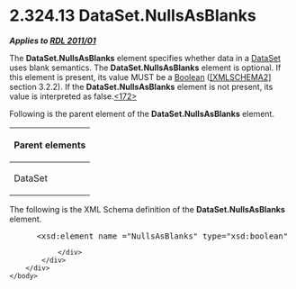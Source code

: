 <html dir="LTR" xmlns:mshelp="http://msdn.microsoft.com/mshelp" xmlns:ddue="http://ddue.schemas.microsoft.com/authoring/2003/5" xmlns:xlink="http://www.w3.org/1999/xlink" xmlns:tool="http://www.microsoft.com/tooltip">
    <head>
        <meta http-equiv="Content-Type" content="text/html; CHARSET=utf-8"></meta>
        <meta name="save" content="history"></meta>
        <title>2.324.13 DataSet.NullsAsBlanks</title>
        <xml>
            <mshelp:toctitle title="2.324.13 DataSet.NullsAsBlanks"></mshelp:toctitle>
            <mshelp:rltitle title="[MS-RDL]: DataSet.NullsAsBlanks"></mshelp:rltitle>
            <mshelp:keyword index="A" term="dbd9f2fd-d8b7-4f57-b508-12e7c18571a4"></mshelp:keyword>
            <mshelp:attr name="DCSext.ContentType" value="open specification"></mshelp:attr>
            <mshelp:attr name="AssetID" value="dbd9f2fd-d8b7-4f57-b508-12e7c18571a4"></mshelp:attr>
            <mshelp:attr name="TopicType" value="kbRef"></mshelp:attr>
            <mshelp:attr name="DCSext.Title" value="[MS-RDL]: DataSet.NullsAsBlanks" />
        </xml>
    </head>
    <body>
        <div id="header">
            <h1 class="heading">2.324.13 DataSet.NullsAsBlanks</h1>
        </div>
        <div id="mainSection">
            <div id="mainBody">
                <div id="allHistory" class="saveHistory"></div>
                <div id="sectionSection0" class="section" name="collapseableSection">
                    

<p><b><i>Applies to </i></b><a href="bf2bab1a-b608-4bcc-b718-1cc1baa9579c.md"><b><i>RDL 2011/01</i></b></a></p>

<p>The <b>DataSet.NullsAsBlanks</b> element specifies whether
data in a <a href="a14782b0-2e2f-4305-83a3-3de3fd750b6a.md">DataSet</a> uses
blank semantics. The <b>DataSet.NullsAsBlanks</b> element is optional. If this
element is present, its value MUST be a <a href="4802fa14-3619-43fa-9898-3acab160a24c.md">Boolean</a> (<a href="https://go.microsoft.com/fwlink/?LinkId=90610">[XMLSCHEMA2]</a> section
3.2.2). If the <b>DataSet.NullsAsBlanks</b> element is not present, its value
is interpreted as false.<a id="Appendix_A_Target_172"></a><a href="1fe5fd87-2de5-4b2c-b762-5a4fd1373621.md#Appendix_A_172" aria-label="Product behavior note 172">&lt;172&gt;</a></p>

<p>Following is the parent element of the <b>DataSet.NullsAsBlanks</b>
element.</p>

<table>
 <thead>
  <tr>
   <th>
   <p>Parent elements</p>
   </th>
  </tr>
 </thead>
 <tr>
  <td>
  <p>DataSet</p>
  </td>
 </tr>
</table>

<p>The following is the XML Schema definition of the <b>DataSet.NullsAsBlanks</b>
element.</p>

<dl>
<dd>
<div><pre> &lt;xsd:element name =&quot;NullsAsBlanks&quot; type=&quot;xsd:boolean&quot; minOccurs=&quot;0&quot; /&gt;
</pre></div>
</dd></dl>


                </div>
            </div>
        </div>
    </body>
</html>